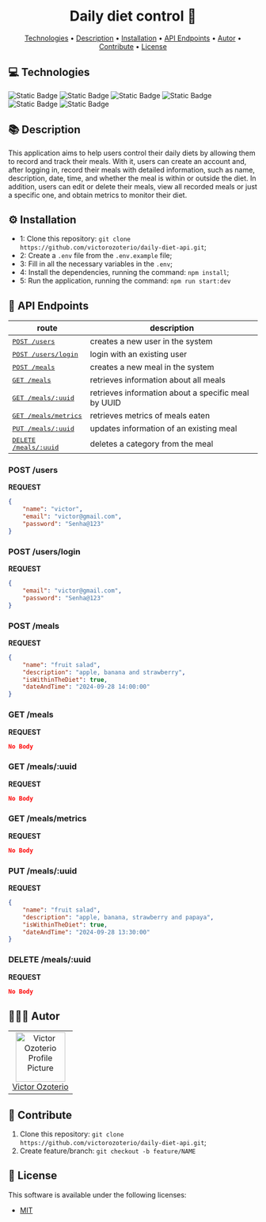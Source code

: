 <h1 align="center" style="font-weight: bold;">Daily diet control 🥗</h1>

<p align="center">
 <a href="#technologies">Technologies</a> • 
 <a href="#description">Description</a> • 
 <a href="#installation">Installation</a> •
 <a href="#endpoints">API Endpoints</a> •
 <a href="#autor">Autor</a> •
 <a href="#contribute">Contribute</a> •
 <a href="#license">License</a>
</p>

<h2 id="technologies">💻 Technologies</h2>

![Static Badge](https://img.shields.io/badge/typescript%20-%20%233178C%20?style=for-the-badge&logo=typescript&color=%23000000) ![Static Badge](https://img.shields.io/badge/fastify%20-%20%23000000?style=for-the-badge&logo=fastify&color=%23000000) ![Static Badge](https://img.shields.io/badge/knex%20-%20%23D26B38?style=for-the-badge&logo=knexdotjs&color=%23000000) ![Static Badge](https://img.shields.io/badge/zod%20-%20%233E67B1?style=for-the-badge&logo=zod&logoColor=%233E67B1&color=%23000000) ![Static Badge](https://img.shields.io/badge/sqlite%20-%20%233E67B1?style=for-the-badge&logo=sqlite&logoColor=%233E67B1&color=%23000000) ![Static Badge](https://img.shields.io/badge/vitest%20-%20%236E9F18?style=for-the-badge&logo=vitest&logoColor=%236E9F18&color=%23000000)

<h2 id="description">📚 Description</h2>

This application aims to help users control their daily diets by allowing them to record and track their meals. With it, users can create an account and, after logging in, record their meals with detailed information, such as name, description, date, time, and whether the meal is within or outside the diet. In addition, users can edit or delete their meals, view all recorded meals or just a specific one, and obtain metrics to monitor their diet.

<h2 id="installation">⚙️ Installation</h2>

- 1: Clone this repository: `git clone https://github.com/victorozoterio/daily-diet-api.git`;
- 2: Create a `.env` file from the `.env.example` file;
- 3: Fill in all the necessary variables in the `.env`;
- 4: Install the dependencies, running the command: `npm install`;
- 5: Run the application, running the command: `npm run start:dev`

<h2 id="endpoints">📍 API Endpoints</h2>

| route               | description                                          
|----------------------|-----------------------------------------------------
| <kbd>[POST /users](#post-users)</kbd>     | creates a new user in the system
| <kbd>[POST /users/login](#post-users-login)</kbd>     | login with an existing user
| <kbd>[POST /meals](#post-meals)</kbd>     | creates a new meal in the system
| <kbd>[GET /meals](#get-meals)</kbd>     | retrieves information about all meals
| <kbd>[GET /meals/:uuid](#get-meals-uuid)</kbd>     | retrieves information about a specific meal by UUID
| <kbd>[GET /meals/metrics](#get-meals-metrics)</kbd>     | retrieves metrics of meals eaten
| <kbd>[PUT /meals/:uuid](#put-meals-uuid)</kbd>     | updates information of an existing meal
| <kbd>[DELETE /meals/:uuid](#delete-meals-uuid)</kbd>     | deletes a category from the meal

<h3 id="post-users">POST /users</h3>

**REQUEST**
```json
{
	"name": "victor",
	"email": "victor@gmail.com",
	"password": "Senha@123"
}
```

<h3 id="post-users-login">POST /users/login</h3>

**REQUEST**
```json
{
	"email": "victor@gmail.com",
	"password": "Senha@123"
}
```

<h3 id="post-meals">POST /meals</h3>

**REQUEST**
```json
{
	"name": "fruit salad",
	"description": "apple, banana and strawberry",
	"isWithinTheDiet": true,
	"dateAndTime": "2024-09-28 14:00:00"
}
```

<h3 id="get-meals">GET /meals</h3>

**REQUEST**
```json
No Body
```

<h3 id="get-meals-uuid">GET /meals/:uuid</h3>

**REQUEST**
```json
No Body
```

<h3 id="get-meals-metrics">GET /meals/metrics</h3>

**REQUEST**
```json
No Body
```

<h3 id="put-meals-uuid">PUT /meals/:uuid</h3>

**REQUEST**
```json
{
	"name": "fruit salad",
	"description": "apple, banana, strawberry and papaya",
	"isWithinTheDiet": true,
	"dateAndTime": "2024-09-28 13:30:00"
}
```

<h3 id="delete-meals-uuid">DELETE /meals/:uuid</h3>

**REQUEST**
```json
No Body
```

<h2 id="autor">🧑🏻‍💻 Autor</h2>

<table>
  <tr>
    <td align="center">
      <a href="https://github.com/victorozoterio">
        <img src="https://avatars.githubusercontent.com/u/165734095?v=4" width="100px;" alt="Victor Ozoterio Profile Picture"/><br>
        <sub>
          <a href="https://github.com/victorozoterio">
          Victor Ozoterio</a>
        </sub>
      </a>
    </td>
  </tr>
</table>

<h2 id="contribute">🚀 Contribute</h2>

1. Clone this repository: `git clone https://github.com/victorozoterio/daily-diet-api.git`;
2. Create feature/branch: `git checkout -b feature/NAME`

<h2 id="license">📃 License</h2>

This software is available under the following licenses:

- [MIT](https://rem.mit-license.org)